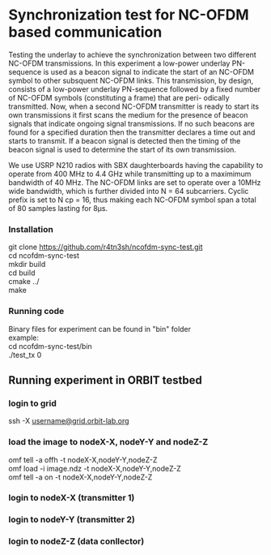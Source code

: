 # Synchronization test for NC-OFDM based communication

Testing the underlay to achieve the synchronization between two different NC-OFDM transmissions. In this experiment a low-power underlay PN-sequence is used as a beacon signal
to indicate the start of an NC-OFDM symbol to other subsquent NC-OFDM links. This transmission, by design, consists of a low-power underlay PN-sequence
followed by a fixed number of NC-OFDM symbols (constituting a frame) that are peri-
odically transmitted. Now, when a second NC-OFDM transmitter
is ready to start its own transmissions it first scans the medium for the presence of
beacon signals that indicate ongoing signal transmissions. If no such beacons are found
for a specified duration then the transmitter declares a time out and starts to transmit.
If a beacon signal is detected then the timing of the beacon signal is used to determine
the start of its own transmission.

We use USRP N210 radios with SBX daughterboards having the capability to operate
from 400 MHz to 4.4 GHz while transmitting up to a maximimum bandwidth of 40 MHz. The NC-OFDM links are set to operate over a 10MHz wide bandwidth, which is
further divided into N = 64 subcarriers. Cyclic prefix is set to N cp = 16, thus making
each NC-OFDM symbol span a total of 80 samples lasting for 8μs.

### Installation
git clone https://github.com/r4tn3sh/ncofdm-sync-test.git  
cd ncofdm-sync-test  
mkdir build  
cd build  
cmake ../  
make  

### Running code
Binary files for experiment can be found in "bin" folder  
example:  
cd ncofdm-sync-test/bin  
./test_tx 0  

## Running experiment in ORBIT testbed  
### login to grid  
ssh -X username@grid.orbit-lab.org  
### load the image to nodeX-X, nodeY-Y and nodeZ-Z  
omf tell -a offh -t nodeX-X,nodeY-Y,nodeZ-Z  
omf load -i image.ndz -t nodeX-X,nodeY-Y,nodeZ-Z  
omf tell -a on -t nodeX-X,nodeY-Y,nodeZ-Z  
### login to nodeX-X (transmitter 1)
### login to nodeY-Y (transmitter 2)
### login to nodeZ-Z (data conllector)
